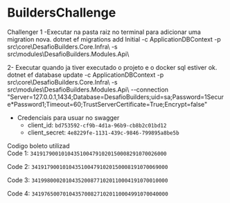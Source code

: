 # BuildersChallenge
 Challenger
1 -Executar na pasta raiz no terminal para adicionar uma migration nova.
dotnet ef migrations add Initial -c ApplicationDBContext -p src\core\DesafioBuilders.Core.Infra\ -s src\modules\DesafioBuilders.Modules.Api\


2- Executar quando ja tiver executado o projeto e o docker sql estiver ok.
dotnet ef database update -c ApplicationDBContext -p src\core\DesafioBuilders.Core.Infra\ -s src\modules\DesafioBuilders.Modules.Api\ --connection "Server=127.0.0.1,1434;Database=DesafioBuilders;uid=sa;Password=1Secure*Password1;Timeout=60;TrustServerCertificate=True;Encrypt=false"




- Credenciais para usuar no swagger 
    - client_id: `bd753592-cf9b-4d1a-96b9-cb8b2c01bd12`
    - client_secret: `4e8229fe-1131-439c-9846-799895a8be5b`
    
    
Codigo boleto utilizad    
Code 1:   `34191790010104351004791020150008291070026000`

Code 2:  `34191790010104351004791020150008191070069000`

Code 3:  `34199800020104352008771020110004191070010000`

Code 4:  `34197650070104357008271020110004991070040000`
